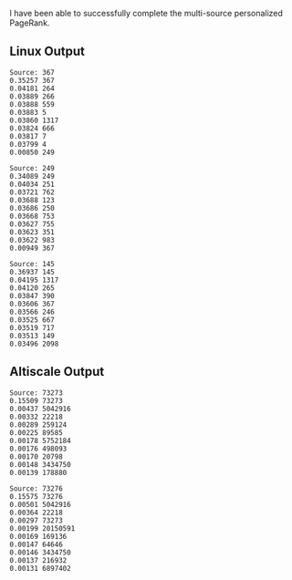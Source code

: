 I have been able to successfully complete the multi-source personalized PageRank.

## Linux Output
```
Source: 367
0.35257 367
0.04181 264
0.03889 266
0.03888 559
0.03883 5
0.03860 1317
0.03824 666
0.03817 7
0.03799 4
0.00850 249

Source: 249
0.34089 249
0.04034 251
0.03721 762
0.03688 123
0.03686 250
0.03668 753
0.03627 755
0.03623 351
0.03622 983
0.00949 367

Source: 145
0.36937 145
0.04195 1317
0.04120 265
0.03847 390
0.03606 367
0.03566 246
0.03525 667
0.03519 717
0.03513 149
0.03496 2098
```

## Altiscale Output
```
Source: 73273
0.15509 73273
0.00437 5042916
0.00332 22218
0.00289 259124
0.00225 89585
0.00178 5752184
0.00176 498093
0.00170 20798
0.00148 3434750
0.00139 178880

Source: 73276
0.15575 73276
0.00501 5042916
0.00364 22218
0.00297 73273
0.00199 20150591
0.00169 169136
0.00147 64646
0.00146 3434750
0.00137 216932
0.00131 6897402
```
